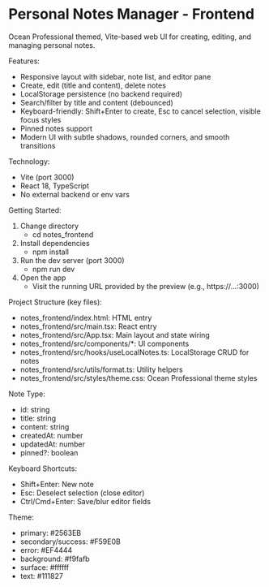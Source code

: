 # Personal Notes Manager - Frontend

Ocean Professional themed, Vite-based web UI for creating, editing, and managing personal notes.

Features:
- Responsive layout with sidebar, note list, and editor pane
- Create, edit (title and content), delete notes
- LocalStorage persistence (no backend required)
- Search/filter by title and content (debounced)
- Keyboard-friendly: Shift+Enter to create, Esc to cancel selection, visible focus styles
- Pinned notes support
- Modern UI with subtle shadows, rounded corners, and smooth transitions

Technology:
- Vite (port 3000)
- React 18, TypeScript
- No external backend or env vars

Getting Started:
1. Change directory
   - cd notes_frontend
2. Install dependencies
   - npm install
3. Run the dev server (port 3000)
   - npm run dev
4. Open the app
   - Visit the running URL provided by the preview (e.g., https://…:3000)

Project Structure (key files):
- notes_frontend/index.html: HTML entry
- notes_frontend/src/main.tsx: React entry
- notes_frontend/src/App.tsx: Main layout and state wiring
- notes_frontend/src/components/*: UI components
- notes_frontend/src/hooks/useLocalNotes.ts: LocalStorage CRUD for notes
- notes_frontend/src/utils/format.ts: Utility helpers
- notes_frontend/src/styles/theme.css: Ocean Professional theme styles

Note Type:
- id: string
- title: string
- content: string
- createdAt: number
- updatedAt: number
- pinned?: boolean

Keyboard Shortcuts:
- Shift+Enter: New note
- Esc: Deselect selection (close editor)
- Ctrl/Cmd+Enter: Save/blur editor fields

Theme:
- primary: #2563EB
- secondary/success: #F59E0B
- error: #EF4444
- background: #f9fafb
- surface: #ffffff
- text: #111827
